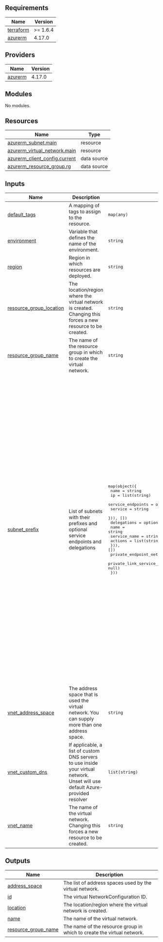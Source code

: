 ## Requirements

| Name | Version |
|------|---------|
| <a name="requirement_terraform"></a> [terraform](#requirement\_terraform) | >= 1.6.4 |
| <a name="requirement_azurerm"></a> [azurerm](#requirement\_azurerm) | 4.17.0 |

## Providers

| Name | Version |
|------|---------|
| <a name="provider_azurerm"></a> [azurerm](#provider\_azurerm) | 4.17.0 |

## Modules

No modules.

## Resources

| Name | Type |
|------|------|
| [azurerm_subnet.main](https://registry.terraform.io/providers/hashicorp/azurerm/4.17.0/docs/resources/subnet) | resource |
| [azurerm_virtual_network.main](https://registry.terraform.io/providers/hashicorp/azurerm/4.17.0/docs/resources/virtual_network) | resource |
| [azurerm_client_config.current](https://registry.terraform.io/providers/hashicorp/azurerm/4.17.0/docs/data-sources/client_config) | data source |
| [azurerm_resource_group.rg](https://registry.terraform.io/providers/hashicorp/azurerm/4.17.0/docs/data-sources/resource_group) | data source |

## Inputs

| Name | Description | Type | Default | Required |
|------|-------------|------|---------|:--------:|
| <a name="input_default_tags"></a> [default\_tags](#input\_default\_tags) | A mapping of tags to assign to the resource. | `map(any)` | <pre>{<br/>  "ManagedByTerraform": "True"<br/>}</pre> | no |
| <a name="input_environment"></a> [environment](#input\_environment) | Variable that defines the name of the environment. | `string` | `"dev"` | no |
| <a name="input_region"></a> [region](#input\_region) | Region in which resources are deployed. | `string` | `"weu"` | no |
| <a name="input_resource_group_location"></a> [resource\_group\_location](#input\_resource\_group\_location) | The location/region where the virtual network is created. Changing this forces a new resource to be created. | `string` | `"West Europe"` | no |
| <a name="input_resource_group_name"></a> [resource\_group\_name](#input\_resource\_group\_name) | The name of the resource group in which to create the virtual network. | `string` | n/a | yes |
| <a name="input_subnet_prefix"></a> [subnet\_prefix](#input\_subnet\_prefix) | List of subnets with their prefixes and optional service endpoints and delegations | <pre>map(object({<br/>    name              = string<br/>    ip                = list(string)<br/>    service_endpoints = optional(list(object({<br/>      service = string<br/>    })), [])<br/>    delegations = optional(list(object({<br/>      name         = string<br/>      service_name = string<br/>      actions      = list(string)<br/>    })), [])<br/>    private_endpoint_network_policies = optional(string, null)<br/>    private_link_service_network_policies_enabled = optional(string, null)<br/>  }))</pre> | <pre>{<br/>  "example-subnet-1": {<br/>    "delegations": [<br/>      {<br/>        "actions": [<br/>          "Microsoft.Network/virtualNetworks/subnets/action"<br/>        ],<br/>        "name": "delegation1",<br/>        "service_name": "Microsoft.Web/serverFarms"<br/>      }<br/>    ],<br/>    "ip": [<br/>      "10.0.1.0/24"<br/>    ],<br/>    "name": "subnet-1",<br/>    "private_endpoint_network_policies": "Disabled",<br/>    "private_link_service_network_policies_enabled": false,<br/>    "service_endpoints": [<br/>      {<br/>        "service": "Microsoft.Storage"<br/>      },<br/>      {<br/>        "service": "Microsoft.Sql"<br/>      }<br/>    ]<br/>  },<br/>  "example-subnet-2": {<br/>    "delegations": [<br/>      {<br/>        "actions": [<br/>          "Microsoft.Network/virtualNetworks/subnets/action"<br/>        ],<br/>        "name": "delegation2",<br/>        "service_name": "Microsoft.Web/serverFarms"<br/>      }<br/>    ],<br/>    "ip": [<br/>      "10.0.2.0/24"<br/>    ],<br/>    "name": "subnet-2",<br/>    "private_endpoint_network_policies": "Disabled",<br/>    "private_link_service_network_policies_enabled": false,<br/>    "service_endpoints": [<br/>      {<br/>        "service": "Microsoft.Storage"<br/>      }<br/>    ]<br/>  }<br/>}</pre> | no |
| <a name="input_vnet_address_space"></a> [vnet\_address\_space](#input\_vnet\_address\_space) | The address space that is used the virtual network. You can supply more than one address space. | `string` | `"10.0.0.0/16"` | no |
| <a name="input_vnet_custom_dns"></a> [vnet\_custom\_dns](#input\_vnet\_custom\_dns) | If applicable, a list of custom DNS servers to use inside your virtual network.  Unset will use default Azure-provided resolver | `list(string)` | `null` | no |
| <a name="input_vnet_name"></a> [vnet\_name](#input\_vnet\_name) | The name of the virtual network. Changing this forces a new resource to be created. | `string` | `"VirtualNetwork1"` | no |

## Outputs

| Name | Description |
|------|-------------|
| <a name="output_address_space"></a> [address\_space](#output\_address\_space) | The list of address spaces used by the virtual network. |
| <a name="output_id"></a> [id](#output\_id) | The virtual NetworkConfiguration ID. |
| <a name="output_location"></a> [location](#output\_location) | The location/region where the virtual network is created. |
| <a name="output_name"></a> [name](#output\_name) | The name of the virtual network. |
| <a name="output_resource_group_name"></a> [resource\_group\_name](#output\_resource\_group\_name) | The name of the resource group in which to create the virtual network. |
